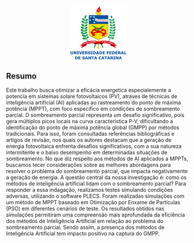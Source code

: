 <p align = "center">
  <img src="https://github.com/miguelsrrobo/Obiquos/blob/main/Imagens/logo_ufsc1.png" alt="Rinha logo" width="30%" />
</p>

## Resumo
Este trabalho busca otimizar a eficácia energetica especialemente a potencia em sistemas solare fotovoltaicos (PV), atraves de técnicas de inteligência artificial (AI) aplicadas ao rastreamento do ponto de máxima potência (MPPT), com foco específico em condições de sombreamento parcial. O sombreamento parcial representa um desafio significativo, pois gera múltiplos picos locais na curva característica P-V, dificultando a identificação do ponto de máxima potência global (GMPP) por métodos tradicionais. Para isso, foram consultadas referências bibliográficas e artigos de revisão, nos quais os autores destacam que a geração de energia fotovoltaica enfrenta desafios significativos, com a sua natureza intermitente e o baixo desempenho em determinadas situações de sombreamento. No que diz respeito aos métodos de AI aplicados a MPPTs, buscamos tecer considerações sobre as melhores abordagens para resolver o problema do sombreamento parcial, que impacta negativamente a geração de energia. A questão central da nossa investigação é: como os métodos de inteligência artificial lidam com o sombreamento parcial? Para responder a essa indagação, realizamos testes simulando condições adversas, utilizando o software PLECS. Foram realizadas simulações com um método de MPPT baseado em Otimização por Enxame de Partículas (PSO) em diferentes cenários de teste. Os resultados obtidos nas simulações permitiram uma compreensão mais aprofundada da eficiência dos métodos de Inteligência Artificial em relação ao problema do sombreamento parcial. Sendo assim, a presença dos métodos de Inteligência Artificial tem impacto positivo na captura do GMPP.
